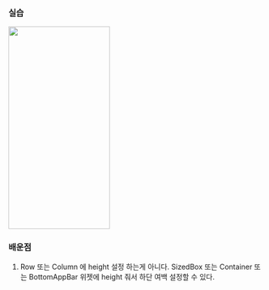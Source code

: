 ### 실습 
<img src="https://user-images.githubusercontent.com/43669992/223347558-2ed02230-ebc5-4f92-b345-3da9484d8333.png" width="200" height="400"/>

### 배운점
1. Row 또는 Column 에 height 설정 하는게 아니다.
   SizedBox 또는 Container 또는 BottomAppBar 위젯에 height 줘서 하단 여백 설정할 수 있다.